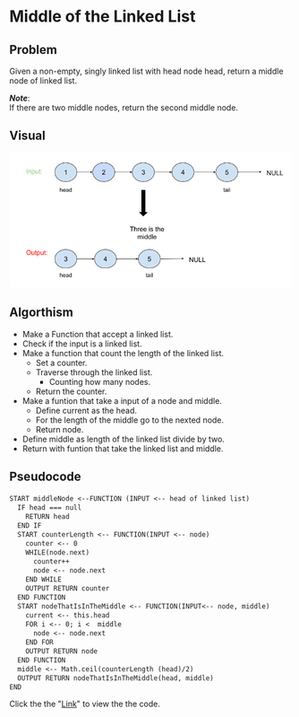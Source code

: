 # Middle of the Linked List

## Problem
Given a non-empty, singly linked list with head node head, return a middle node of linked list.

*__Note__*:<br>
If there are two middle nodes, return the second middle node.

## Visual
![](middleLL.png)

## Algorthism
* Make a Function that accept a linked list.
* Check if the input is a linked list.
* Make a function that count the length of the linked list.
    * Set a counter.
    * Traverse through the linked list.
        * Counting how many nodes.
    * Return the counter.
* Make a funtion that take a input of a node and middle.
    * Define current as the head.
    * For the length of the middle go to the nexted node.
    * Return node.
* Define middle as length of the linked list divide by two.
* Return with funtion that take the linked list and middle.

## Pseudocode
```
START middleNode <--FUNCTION (INPUT <-- head of linked list)
  IF head === null
    RETURN head
  END IF
  START counterLength <-- FUNCTION(INPUT <-- node)
    counter <-- 0
    WHILE(node.next)
      counter++
      node <-- node.next
    END WHILE
    OUTPUT RETURN counter
  END FUNCTION
  START nodeThatIsInTheMiddle <-- FUNCTION(INPUT<-- node, middle)
    current <-- this.head
    FOR i <-- 0; i <  middle
      node <-- node.next
    END FOR
    OUTPUT RETURN node
  END FUNCTION
  middle <-- Math.ceil(counterLength (head)/2)
  OUTPUT RETURN nodeThatIsInTheMiddle(head, middle)
END 
```
Click the the "[Link](middleLL.js)" to view the the code.
